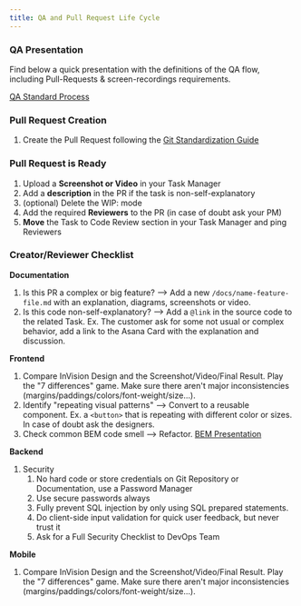 ```yaml
---
title: QA and Pull Request Life Cycle
---
```


### QA Presentation
Find below a quick presentation with the definitions of the QA flow, including Pull-Requests & screen-recordings requirements.

[QA Standard Process](https://drive.google.com/file/d/1RHOdxHG547rkpgog2VoAuj0mbCxM4vRp/view)

### Pull Request Creation
1. Create the Pull Request following the [Git Standardization Guide](git-standardization)

### Pull Request is Ready
1. Upload a **Screenshot or Video** in your Task Manager
2. Add a **description** in the PR if the task is non-self-explanatory
3. (optional) Delete the WIP: mode
4. Add the required **Reviewers** to the PR (in case of doubt ask your PM)
5. **Move** the Task to Code Review section in your Task Manager and ping Reviewers

### Creator/Reviewer Checklist
**Documentation**
1. Is this PR a complex or big feature? --> Add a new `/docs/name-feature-file.md` with an explanation, diagrams, 
screenshots or video.
2. Is this code non-self-explanatory? --> Add a `@link` in the source code to the related Task. Ex. The customer ask for some not usual or complex behavior, add a link to the Asana Card with the explanation and 
  discussion.

**Frontend**
1. Compare InVision Design and the Screenshot/Video/Final Result. Play the "7 differences" game. Make sure there 
   aren't major inconsistencies (margins/paddings/colors/font-weight/size…).
2. Identify "repeating visual patterns" --> Convert to a reusable component. Ex. a `<button>` that is repeating with different color or sizes. In case of doubt ask the designers.
3. Check common BEM code smell --> Refactor. [BEM Presentation](https://docs.google.com/presentation/d/16bNPN7A_JDhKxvLdRf1CKaWB5bYRwys5rmEYRMiLX2A/edit#slide=id.gf260d01fd3_0_67)

**Backend**
1. Security
   1. No hard code or store credentials on Git Repository or Documentation, use a Password Manager
   2. Use secure passwords always
   3. Fully prevent SQL injection by only using SQL prepared statements.
   4. Do client-side input validation for quick user feedback, but never trust it
   5. Ask for a Full Security Checklist to DevOps Team

**Mobile**
1. Compare InVision Design and the Screenshot/Video/Final Result. Play the "7 differences" game. Make sure there aren't major inconsistencies (margins/paddings/colors/font-weight/size…).
